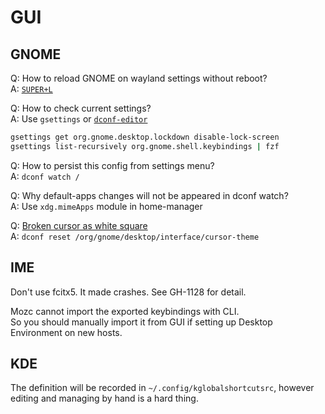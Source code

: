 # GUI

## GNOME

Q: How to reload GNOME on wayland settings without reboot?\
A: [`SUPER+L`](https://superuser.com/a/1740160)

Q: How to check current settings?\
A: Use `gsettings` or [`dconf-editor`](https://wiki.nixos.org/wiki/GNOME)

```bash
gsettings get org.gnome.desktop.lockdown disable-lock-screen
gsettings list-recursively org.gnome.shell.keybindings | fzf
```

Q: How to persist this config from settings menu?\
A: `dconf watch /`

Q: Why default-apps changes will not be appeared in dconf watch?\
A: Use `xdg.mimeApps` module in home-manager

Q: [Broken cursor as white square](https://github.com/NixOS/nixpkgs/issues/140505#issuecomment-1637341617)\
A: `dconf reset /org/gnome/desktop/interface/cursor-theme`

## IME

Don't use fcitx5. It made crashes. See GH-1128 for detail.

Mozc cannot import the exported keybindings with CLI.\
So you should manually import it from GUI if setting up Desktop Environment on new hosts.

## KDE

The definition will be recorded in `~/.config/kglobalshortcutsrc`, however editing and managing by hand is a hard thing.
